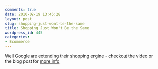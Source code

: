 ```yaml
---
comments: true
date: 2010-02-19 13:45:28
layout: post
slug: shopping-just-wont-be-the-same
title: Shopping Just Won't Be the Same
wordpress_id: 445
categories:
- Ecommerce
---
```


Well Google are extending their shopping engine - checkout the video or the blog post for [more info](http://googlemerchantblog.blogspot.com/2010/02/cross-posted-from-google-mobile-blog.html)


